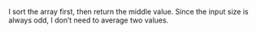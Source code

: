 I sort the array first, then return the middle value. Since the input size is always odd, I don’t need to average two values.